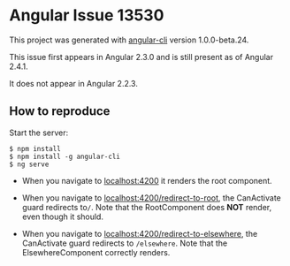 # Angular Issue 13530

This project was generated with [angular-cli](https://github.com/angular/angular-cli) version 1.0.0-beta.24.

This issue first appears in Angular 2.3.0 and is still present as of Angular 2.4.1. 

It does not appear in Angular 2.2.3.

## How to reproduce

Start the server:

```
$ npm install
$ npm install -g angular-cli
$ ng serve
```

- When you navigate to [localhost:4200](http://localhost:4200) it renders the root component.

- When you navigate to [localhost:4200/redirect-to-root](http://localhost:4200/redirect-to-root), the CanActivate guard redirects to`/`. Note that the RootComponent does __NOT__ render, even though it should.

- When you navigate to [localhost:4200/redirect-to-elsewhere](http://localhost:4200/redirect-to-elsewhere), the CanActivate guard redirects to `/elsewhere`. Note that the ElsewhereComponent correctly renders.
